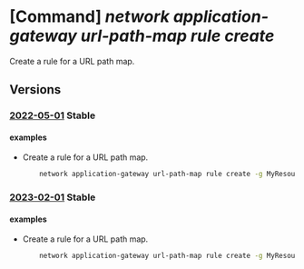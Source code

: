 # [Command] _network application-gateway url-path-map rule create_

Create a rule for a URL path map.

## Versions

### [2022-05-01](/Resources/mgmt-plane/L3N1YnNjcmlwdGlvbnMve30vcmVzb3VyY2Vncm91cHMve30vcHJvdmlkZXJzL21pY3Jvc29mdC5uZXR3b3JrL2FwcGxpY2F0aW9uZ2F0ZXdheXMve30=/2022-05-01.xml) **Stable**

<!-- mgmt-plane /subscriptions/{}/resourcegroups/{}/providers/microsoft.network/applicationgateways/{} 2022-05-01 properties.urlPathMaps[].properties.pathRules[] -->

#### examples

- Create a rule for a URL path map.
    ```bash
        network application-gateway url-path-map rule create -g MyResourceGroup --gateway-name MyAppGateway -n MyUrlPathMapRule2 --path-map-name MyUrlPathMap --paths /mypath2/* --address-pool MyAddressPool --http-settings MyHttpSettings
    ```

### [2023-02-01](/Resources/mgmt-plane/L3N1YnNjcmlwdGlvbnMve30vcmVzb3VyY2Vncm91cHMve30vcHJvdmlkZXJzL21pY3Jvc29mdC5uZXR3b3JrL2FwcGxpY2F0aW9uZ2F0ZXdheXMve30=/2023-02-01.xml) **Stable**

<!-- mgmt-plane /subscriptions/{}/resourcegroups/{}/providers/microsoft.network/applicationgateways/{} 2023-02-01 properties.urlPathMaps[].properties.pathRules[] -->

#### examples

- Create a rule for a URL path map.
    ```bash
        network application-gateway url-path-map rule create -g MyResourceGroup --gateway-name MyAppGateway -n MyUrlPathMapRule2 --path-map-name MyUrlPathMap --paths /mypath2/* --address-pool MyAddressPool --http-settings MyHttpSettings
    ```
